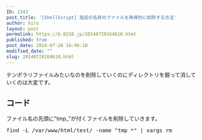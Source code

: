 ```yaml
---
ID: 1343
post_title: '[ShellScript] 指定の名称のファイルを再帰的に削除する方法'
author: hiro
layout: post
permalink: https://b.0218.jp/20140720164610.html
published: true
post_date: 2014-07-20 16:46:10
modified_date: ""
slug: 20140720164610.html
---
```

テンポラリファイルみたいなのを削除していくのにディレクトリを掘って消していくのは大変です。
<!--more-->
<h2>コード</h2>
ファイル名の先頭に"tmp_"が付くファイルを削除していきます。
<pre class="prettyprint linenums">find -L /var/www/html/test/ -name &quot;tmp_*&quot; | xargs rm</pre>